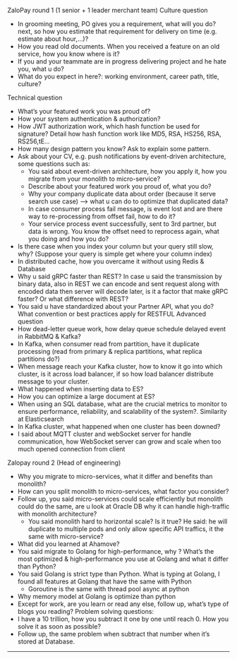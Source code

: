 
ZaloPay round 1 (1 senior + 1 leader merchant team)
Culture question

- In grooming meeting, PO gives you a requirement, what will you do?
  next, so how you estimate that requirement for delivery on time (e.g. estimate about hour,…)?
- How you read old documents. When you received a feature on an old service, how you know where is it?
- If you and your teammate are in progress delivering project and he hate you, what u do?
- What do you expect in here?: working environment, career path, title, culture?

Technical question

- What’s your featured work you was proud of?
- How your system authentication & authorization?
- How JWT authorization work, which hash function be used for signature? Detail how hash function work like MD5, RSA, HS256, RSA, RS256,tE…
- How many design pattern you know? Ask to explain some pattern.
- Ask about your CV, e.g. push notifications by event-driven architecture, some questions such as:
  - You said about event-driven architecture, how you apply it, how you migrate from your monolith to micro-service?
  - Describe about your featured work you proud of, what you do?
  - Why your company duplicate data about order (because it serve search use case) —> what u can do to optimize that duplicated data?
  - In case consumer process fail message, is event lost and are there way to re-processing from offset fail, how to do it?
  - Your service process event successfully, sent to 3rd partner, but data is wrong. You know the offset need to reprocess again, what you doing and how you do?
- Is there case when you index your column but your query still slow, why? (Suppose your query is simple get where your column index)
- In distributed cache, how you overcame it without using Redis & Database
- Why u said gRPC faster than REST? In case u said the transmission by binary data, also in REST we can encode and sent request along with encoded data then server will decode later, is it a factor that make gRPC faster? Or what difference with REST?
- You said u have standardized about your Partner API, what you do? What convention or best practices apply for RESTFUL
  Advanced question
- How dead-letter queue work, how delay queue schedule delayed event in RabbitMQ & Kafka?
- In Kafka, when consumer read from partition, have it duplicate processing (read from primary & replica partitions, what replica partitions do?)
- When message reach your Kafka cluster, how to know it go into which cluster, is it across load balancer, if so how load balancer distribute message to your cluster.
- What happened when inserting data to ES?
- How you can optimize a large document at ES?
- When using an SQL database, what are the crucial metrics to monitor to ensure performance, reliability, and scalability of the system?. Similarity at Elasticsearch
- In Kafka cluster, what happened when one cluster has been downed?
- I said about MQTT cluster and webSocket server for handle communication, how WebSocket server can grow and scale when too much opened connection from client

Zalopay round 2 (Head of engineering)

- Why you migrate to micro-services, what it differ and benefits than monolith?
- How can you split monolith to micro-services, what factor you consider?
- Follow up, you said micro-services could scale efficiently but monolith could do the same, are u look at Oracle DB why it can handle high-traffic with monolith architecture?
  - You said monolith hard to horizontal scale? Is it true? He said: he will duplicate to multiple pods and only allow specific API traffics, it the same with micro-service?
- What did you learned at Ahamove?
- You said migrate to Golang for high-performance, why ? What’s the most optimized & high-performance you use at Golang and what it differ than Python?
- You said Golang is strict type than Python. What is typing at Golang, I found all features at Golang that have the same with Python
  - Goroutine is the same with thread pool async at python
- Why memory model at Golang is optimize than python
- Except for work, are you learn or read any else, follow up, what’s type of blogs you reading?
  Problem solving questions:
- I have a 10 trillion, how you subtract it one by one until reach 0. How you solve it as soon as possible?
- Follow up, the same problem when subtract that number when it’s stored at Database.

---



